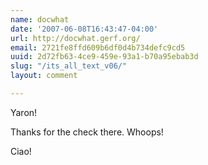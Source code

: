 ```yaml
---
name: docwhat
date: '2007-06-08T16:43:47-04:00'
url: http://docwhat.gerf.org/
email: 2721fe8ffd609b6df0d4b734defc9cd5
uuid: 2d72fb63-4ce9-459e-93a1-b70a95ebab3d
slug: "/its_all_text_v06/"
layout: comment

---
```


Yaron!

Thanks for the check there.  Whoops!

Ciao!
